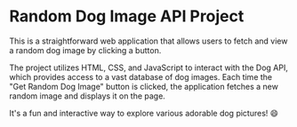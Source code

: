 # Random Dog Image API Project

This is a straightforward web application that allows users to fetch and view a random dog image by clicking a button. 

The project utilizes HTML, CSS, and JavaScript to interact with the Dog API, which provides access to a vast database of dog images. Each time the "Get Random Dog Image" button is clicked, the application fetches a new random image and displays it on the page. 

It's a fun and interactive way to explore various adorable dog pictures! 😄